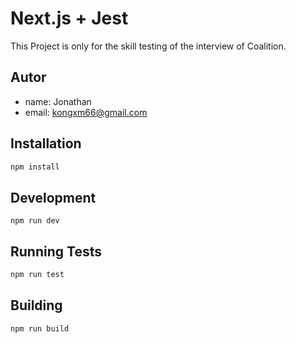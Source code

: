 # Next.js + Jest

This Project is only for the skill testing of the interview of Coalition.

## Autor

- name: Jonathan
- email: kongxm66@gmail.com

## Installation

```bash
npm install
```

## Development

```
npm run dev
```

## Running Tests

```bash
npm run test
```

## Building

```bash
npm run build
```
